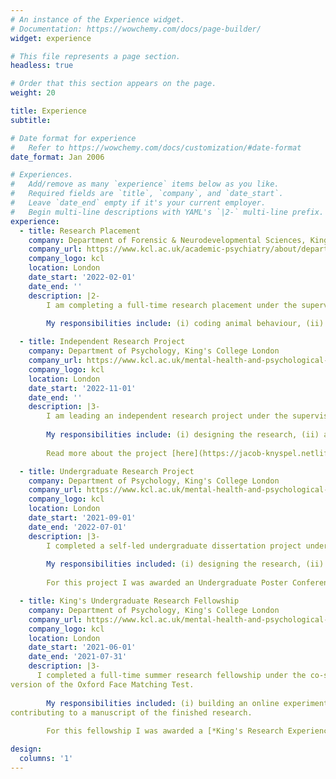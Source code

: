 ```yaml
---
# An instance of the Experience widget.
# Documentation: https://wowchemy.com/docs/page-builder/
widget: experience

# This file represents a page section.
headless: true

# Order that this section appears on the page.
weight: 20

title: Experience
subtitle: 

# Date format for experience
#   Refer to https://wowchemy.com/docs/customization/#date-format
date_format: Jan 2006

# Experiences.
#   Add/remove as many `experience` items below as you like.
#   Required fields are `title`, `company`, and `date_start`.
#   Leave `date_end` empty if it's your current employer.
#   Begin multi-line descriptions with YAML's `|2-` multi-line prefix.
experience:
  - title: Research Placement
    company: Department of Forensic & Neurodevelopmental Sciences, King's College London
    company_url: https://www.kcl.ac.uk/academic-psychiatry/about/departments/forensic-neurodevelopmental-sciences
    company_logo: kcl
    location: London
    date_start: '2022-02-01'
    date_end: ''
    description: |2-
        I am completing a full-time research placement under the supervision of [Dr Marija Petrinovic](https://kclpure.kcl.ac.uk/portal/marija-magdalena.petrinovic.html) at the Department of Forensic & Neurodevelopmental Sciences, King’s College London, the aim of which is to investigate the relationship between oxytocin and aggression in animal models of autism spectrum disorder.
        
        My responsibilities include: (i) coding animal behaviour, (ii) analysing behavioural and immunohistochemical data, (iii) reporting and presenting results, and (iv) attending research dissemination group meetings.

  - title: Independent Research Project
    company: Department of Psychology, King's College London
    company_url: https://www.kcl.ac.uk/mental-health-and-psychological-sciences/about/departments/psychology
    company_logo: kcl
    location: London
    date_start: '2022-11-01'
    date_end: ''
    description: |3-
        I am leading an independent research project under the supervision of [Dr Ashley Brown](https://www.kcl.ac.uk/people/ashley-brown) at the Department of Psychology, King's College London, the aim of which is to develop and validate a new quantitative scale of gender salience. 
        
        My responsibilities include: (i) designing the research, (ii) applying for ethical approval, (iii) applying for funding, (iv) pre-registering the research, (v) managing participant recruitment, (vi) analysing psychometric data, and (vii) writing a manuscript of the finished research.
        
        Read more about the project [here](https://jacob-knyspel.netlify.app/project/gender-salience-scale-project/).

  - title: Undergraduate Research Project
    company: Department of Psychology, King's College London
    company_url: https://www.kcl.ac.uk/mental-health-and-psychological-sciences/about/departments/psychology
    company_logo: kcl
    location: London
    date_start: '2021-09-01'
    date_end: '2022-07-01'
    description: |3-
        I completed a self-led undergraduate dissertation project under the supervision of [Dr. Charlotte Russell](https://www.kcl.ac.uk/people/charlotte-russell) at the Department of Psychology, King’s College London, the aim of which was to investigate factors which influence the temporal mechanics of facial expression perception.
        
        My responsibilities included: (i) designing the research, (ii) applying for ethical approval, (iii) building an online experiment, (iv) managing participant recruitment, (v) analysing experimental data, and (vi) writing a manuscript of the finished research.
        
        For this project I was awarded an Undergraduate Poster Conference Prize and nominated for the [*EPS/BSA Undergraduate Project Prize*](#distinctions) and [*BPS Cognitive Section Undergraduate Project Prize*](#distinctions).

  - title: King's Undergraduate Research Fellowship
    company: Department of Psychology, King's College London
    company_url: https://www.kcl.ac.uk/mental-health-and-psychological-sciences/about/departments/psychology
    company_logo: kcl
    location: London
    date_start: '2021-06-01'
    date_end: '2021-07-31'
    description: |3-
      I completed a full-time summer research fellowship under the co-supervision of [Dr. Caroline Catmur](https://www.kcl.ac.uk/people/caroline-catmur) (King’s College London) and [Ms. Mirta Stantic](https://www.psy.ox.ac.uk/people/mirta-stantic) (University of Oxford), the aim of which was to develop a short-form
version of the Oxford Face Matching Test.
        
        My responsibilities included: (i) building an online experiment, (ii) contributing to participant recruitment, (iii) contributing to data analysis, and (iv)
contributing to a manuscript of the finished research.
        
        For this fellowship I was awarded a [*King's Research Experience Award*](#distinctions).

design:
  columns: '1'
---
```

